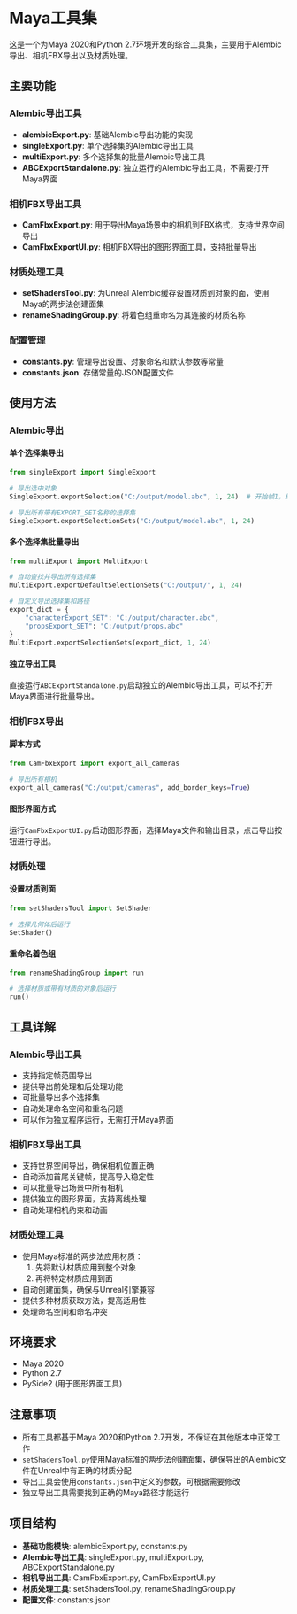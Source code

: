 # Maya工具集

这是一个为Maya 2020和Python 2.7环境开发的综合工具集，主要用于Alembic导出、相机FBX导出以及材质处理。

## 主要功能

### Alembic导出工具

- **alembicExport.py**: 基础Alembic导出功能的实现
- **singleExport.py**: 单个选择集的Alembic导出工具
- **multiExport.py**: 多个选择集的批量Alembic导出工具
- **ABCExportStandalone.py**: 独立运行的Alembic导出工具，不需要打开Maya界面

### 相机FBX导出工具

- **CamFbxExport.py**: 用于导出Maya场景中的相机到FBX格式，支持世界空间导出
- **CamFbxExportUI.py**: 相机FBX导出的图形界面工具，支持批量导出

### 材质处理工具

- **setShadersTool.py**: 为Unreal Alembic缓存设置材质到对象的面，使用Maya的两步法创建面集
- **renameShadingGroup.py**: 将着色组重命名为其连接的材质名称

### 配置管理

- **constants.py**: 管理导出设置、对象命名和默认参数等常量
- **constants.json**: 存储常量的JSON配置文件

## 使用方法

### Alembic导出

#### 单个选择集导出

```python
from singleExport import SingleExport

# 导出选中对象
SingleExport.exportSelection("C:/output/model.abc", 1, 24)  # 开始帧1，结束帧24

# 导出所有带有EXPORT_SET名称的选择集
SingleExport.exportSelectionSets("C:/output/model.abc", 1, 24)
```

#### 多个选择集批量导出

```python
from multiExport import MultiExport

# 自动查找并导出所有选择集
MultiExport.exportDefaultSelectionSets("C:/output/", 1, 24)

# 自定义导出选择集和路径
export_dict = {
    "characterExport_SET": "C:/output/character.abc",
    "propsExport_SET": "C:/output/props.abc"
}
MultiExport.exportSelectionSets(export_dict, 1, 24)
```

#### 独立导出工具

直接运行`ABCExportStandalone.py`启动独立的Alembic导出工具，可以不打开Maya界面进行批量导出。

### 相机FBX导出

#### 脚本方式

```python
from CamFbxExport import export_all_cameras

# 导出所有相机
export_all_cameras("C:/output/cameras", add_border_keys=True)
```

#### 图形界面方式

运行`CamFbxExportUI.py`启动图形界面，选择Maya文件和输出目录，点击导出按钮进行导出。

### 材质处理

#### 设置材质到面

```python
from setShadersTool import SetShader

# 选择几何体后运行
SetShader()
```

#### 重命名着色组

```python
from renameShadingGroup import run

# 选择材质或带有材质的对象后运行
run()
```

## 工具详解

### Alembic导出工具

- 支持指定帧范围导出
- 提供导出前处理和后处理功能
- 可批量导出多个选择集
- 自动处理命名空间和重名问题
- 可以作为独立程序运行，无需打开Maya界面

### 相机FBX导出工具

- 支持世界空间导出，确保相机位置正确
- 自动添加首尾关键帧，提高导入稳定性
- 可以批量导出场景中所有相机
- 提供独立的图形界面，支持离线处理
- 自动处理相机约束和动画

### 材质处理工具

- 使用Maya标准的两步法应用材质：
  1. 先将默认材质应用到整个对象
  2. 再将特定材质应用到面
- 自动创建面集，确保与Unreal引擎兼容
- 提供多种材质获取方法，提高适用性
- 处理命名空间和命名冲突

## 环境要求

- Maya 2020
- Python 2.7
- PySide2 (用于图形界面工具)

## 注意事项

- 所有工具都基于Maya 2020和Python 2.7开发，不保证在其他版本中正常工作
- `setShadersTool.py`使用Maya标准的两步法创建面集，确保导出的Alembic文件在Unreal中有正确的材质分配
- 导出工具会使用`constants.json`中定义的参数，可根据需要修改
- 独立导出工具需要找到正确的Maya路径才能运行

## 项目结构

- **基础功能模块**: alembicExport.py, constants.py
- **Alembic导出工具**: singleExport.py, multiExport.py, ABCExportStandalone.py
- **相机导出工具**: CamFbxExport.py, CamFbxExportUI.py
- **材质处理工具**: setShadersTool.py, renameShadingGroup.py
- **配置文件**: constants.json